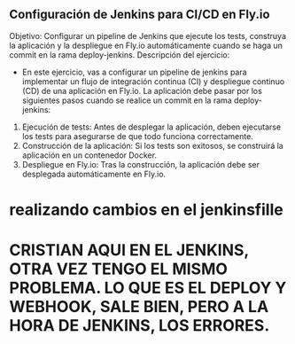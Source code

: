 
## Configuración de Jenkins para CI/CD en Fly.io
Objetivo: Configurar un pipeline de Jenkins que ejecute los tests, construya la aplicación y la despliegue en Fly.io automáticamente cuando se haga un commit en la rama deploy-jenkins. Descripción del ejercicio:
- En este ejercicio, vas a configurar un pipeline de jenkins para implementar un flujo de integración continua (CI) y despliegue continuo (CD) de una aplicación en Fly.io. La
aplicación debe pasar por los siguientes pasos cuando se realice un commit en la rama deploy-jenkins:
1. Ejecución de tests: Antes de desplegar la aplicación, deben ejecutarse los tests para
asegurarse de que todo funciona correctamente.
2. Construcción de la aplicación: Si los tests son exitosos, se construirá la aplicación en
un contenedor Docker.
3. Despliegue en Fly.io: Tras la construcción, la aplicación debe ser desplegada
automáticamente en Fly.io.

# realizando cambios en el jenkinsfille 

# CRISTIAN AQUI EN EL JENKINS, OTRA VEZ TENGO EL MISMO PROBLEMA. LO QUE ES EL DEPLOY Y WEBHOOK, SALE BIEN, PERO A LA HORA DE JENKINS, LOS ERRORES. 

